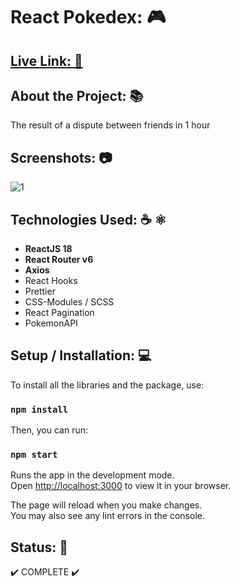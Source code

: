 # React Pokedex: 🎮

## [Live Link: 🔗](https://pokedex-ibragimoov.vercel.app/)

## About the Project: 📚
The result of a dispute between friends in 1 hour

## Screenshots: 📷
![1](https://i.imgupx.com/phyTiCVi/screenshot_app.png)

## Technologies Used: ☕️ ⚛️
- **ReactJS 18**
- **React Router v6**
- **Axios**
- React Hooks
- Prettier
- CSS-Modules / SCSS
- React Pagination
- PokemonAPI

## Setup / Installation: 💻
To install all the libraries and the package, use:

### `npm install`

Then, you can run:

### `npm start`

Runs the app in the development mode.\
Open [http://localhost:3000](http://localhost:3000) to view it in your browser.

The page will reload when you make changes.\
You may also see any lint errors in the console.

## Status: 📶
✔️ COMPLETE ✔️
